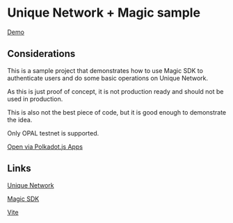# Unique Network + Magic sample

[Demo](https://ashkuc.github.io/unique-magic-sample/)

## Considerations

This is a sample project that demonstrates how to use Magic SDK to authenticate users and do some basic operations on Unique Network.

As this is just proof of concept, it is not production ready and should not be used in production.

This is also not the best piece of code, but it is good enough to demonstrate the idea. 

Only OPAL testnet is supported.

[Open via Polkadot.js Apps](https://polkadot.js.org/apps/?rpc=wss://ws-opal.unique.network#/explorer)

## Links

[Unique Network](https://unique.network/)

[Magic SDK](https://magic.link/)

[Vite](https://vite.org/)
